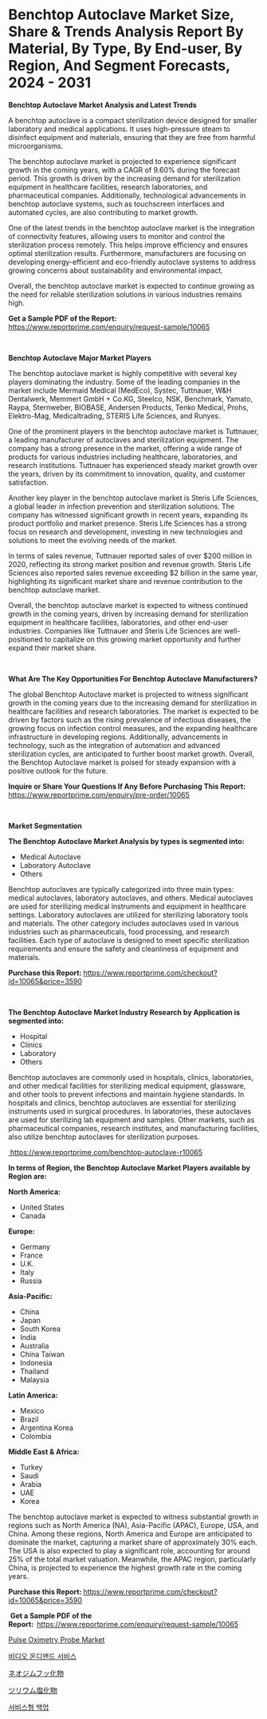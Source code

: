 <p><h1>Benchtop Autoclave Market Size, Share & Trends Analysis Report By Material, By Type, By End-user, By Region, And Segment Forecasts, 2024 - 2031</h1></p><p><strong>Benchtop Autoclave Market Analysis and Latest Trends</strong></p>
<p><p>A benchtop autoclave is a compact sterilization device designed for smaller laboratory and medical applications. It uses high-pressure steam to disinfect equipment and materials, ensuring that they are free from harmful microorganisms.</p><p>The benchtop autoclave market is projected to experience significant growth in the coming years, with a CAGR of 9.60% during the forecast period. This growth is driven by the increasing demand for sterilization equipment in healthcare facilities, research laboratories, and pharmaceutical companies. Additionally, technological advancements in benchtop autoclave systems, such as touchscreen interfaces and automated cycles, are also contributing to market growth.</p><p>One of the latest trends in the benchtop autoclave market is the integration of connectivity features, allowing users to monitor and control the sterilization process remotely. This helps improve efficiency and ensures optimal sterilization results. Furthermore, manufacturers are focusing on developing energy-efficient and eco-friendly autoclave systems to address growing concerns about sustainability and environmental impact.</p><p>Overall, the benchtop autoclave market is expected to continue growing as the need for reliable sterilization solutions in various industries remains high.</p></p>
<p><strong>Get a Sample PDF of the Report:&nbsp;</strong> <a href="https://www.reportprime.com/enquiry/request-sample/10065">https://www.reportprime.com/enquiry/request-sample/10065</a></p>
<p>&nbsp;</p>
<p><strong>Benchtop Autoclave Major Market Players</strong></p>
<p><p>The benchtop autoclave market is highly competitive with several key players dominating the industry. Some of the leading companies in the market include Mermaid Medical (MedEco), Systec, Tuttnauer, W&H Dentalwerk, Memmert GmbH + Co.KG, Steelco, NSK, Benchmark, Yamato, Raypa, Sternweber, BIOBASE, Andersen Products, Tenko Medical, Prohs, Elektro-Mag, Medicaltrading, STERIS Life Sciences, and Runyes.</p><p>One of the prominent players in the benchtop autoclave market is Tuttnauer, a leading manufacturer of autoclaves and sterilization equipment. The company has a strong presence in the market, offering a wide range of products for various industries including healthcare, laboratories, and research institutions. Tuttnauer has experienced steady market growth over the years, driven by its commitment to innovation, quality, and customer satisfaction.</p><p>Another key player in the benchtop autoclave market is Steris Life Sciences, a global leader in infection prevention and sterilization solutions. The company has witnessed significant growth in recent years, expanding its product portfolio and market presence. Steris Life Sciences has a strong focus on research and development, investing in new technologies and solutions to meet the evolving needs of the market.</p><p>In terms of sales revenue, Tuttnauer reported sales of over $200 million in 2020, reflecting its strong market position and revenue growth. Steris Life Sciences also reported sales revenue exceeding $2 billion in the same year, highlighting its significant market share and revenue contribution to the benchtop autoclave market.</p><p>Overall, the benchtop autoclave market is expected to witness continued growth in the coming years, driven by increasing demand for sterilization equipment in healthcare facilities, laboratories, and other end-user industries. Companies like Tuttnauer and Steris Life Sciences are well-positioned to capitalize on this growing market opportunity and further expand their market share.</p></p>
<p>&nbsp;</p>
<p><strong>What Are The Key Opportunities For Benchtop Autoclave Manufacturers?</strong></p>
<p><p>The global Benchtop Autoclave market is projected to witness significant growth in the coming years due to the increasing demand for sterilization in healthcare facilities and research laboratories. The market is expected to be driven by factors such as the rising prevalence of infectious diseases, the growing focus on infection control measures, and the expanding healthcare infrastructure in developing regions. Additionally, advancements in technology, such as the integration of automation and advanced sterilization cycles, are anticipated to further boost market growth. Overall, the Benchtop Autoclave market is poised for steady expansion with a positive outlook for the future.</p></p>
<p><strong>Inquire or Share Your Questions If Any Before Purchasing This Report:</strong> <a href="https://www.reportprime.com/enquiry/pre-order/10065">https://www.reportprime.com/enquiry/pre-order/10065</a></p>
<p>&nbsp;</p>
<p><strong>Market Segmentation</strong></p>
<p><strong>The Benchtop Autoclave Market Analysis by types is segmented into:</strong></p>
<p><ul><li>Medical Autoclave</li><li>Laboratory Autoclave</li><li>Others</li></ul></p>
<p><p>Benchtop autoclaves are typically categorized into three main types: medical autoclaves, laboratory autoclaves, and others. Medical autoclaves are used for sterilizing medical instruments and equipment in healthcare settings. Laboratory autoclaves are utilized for sterilizing laboratory tools and materials. The other category includes autoclaves used in various industries such as pharmaceuticals, food processing, and research facilities. Each type of autoclave is designed to meet specific sterilization requirements and ensure the safety and cleanliness of equipment and materials.</p></p>
<p><strong>Purchase this Report:&nbsp;</strong><a href="https://www.reportprime.com/checkout?id=10065&price=3590">https://www.reportprime.com/checkout?id=10065&price=3590</a></p>
<p>&nbsp;</p>
<p><strong>The Benchtop Autoclave Market Industry Research by Application is segmented into:</strong></p>
<p><ul><li>Hospital</li><li>Clinics</li><li>Laboratory</li><li>Others</li></ul></p>
<p><p>Benchtop autoclaves are commonly used in hospitals, clinics, laboratories, and other medical facilities for sterilizing medical equipment, glassware, and other tools to prevent infections and maintain hygiene standards. In hospitals and clinics, benchtop autoclaves are essential for sterilizing instruments used in surgical procedures. In laboratories, these autoclaves are used for sterilizing lab equipment and samples. Other markets, such as pharmaceutical companies, research institutes, and manufacturing facilities, also utilize benchtop autoclaves for sterilization purposes.</p></p>
<p><a href="https://www.reportprime.com/benchtop-autoclave-r10065">&nbsp;https://www.reportprime.com/benchtop-autoclave-r10065</a></p>
<p><strong>In terms of Region, the Benchtop Autoclave Market Players available by Region are:</strong></p>
<p>
    <p> <strong> North America: </strong>
        <ul>
            <li>United States</li>
            <li>Canada</li>
        </ul>
        </p> 
    <p> <strong> Europe: </strong>
        <ul>
            <li>Germany</li>
            <li>France</li>
            <li>U.K.</li>
            <li>Italy</li>
            <li>Russia</li>
        </ul>
        </p> 
    <p> <strong> Asia-Pacific: </strong>
        <ul>
            <li>China</li>
            <li>Japan</li>
            <li>South Korea</li>
            <li>India</li>
            <li>Australia</li>
            <li>China Taiwan</li>
            <li>Indonesia</li>
            <li>Thailand</li>
            <li>Malaysia</li>
        </ul>
        </p> 
    <p> <strong> Latin America: </strong>
        <ul>
            <li>Mexico</li>
            <li>Brazil</li>
            <li>Argentina Korea</li>
            <li>Colombia</li>
        </ul>
        </p> 
    <p> <strong> Middle East & Africa: </strong>
        <ul>
            <li>Turkey</li>
            <li>Saudi</li>
            <li>Arabia</li>
            <li>UAE</li>
            <li>Korea</li>
        </ul>
    </p>
    </p>
<p><p>The benchtop autoclave market is expected to witness substantial growth in regions such as North America (NA), Asia-Pacific (APAC), Europe, USA, and China. Among these regions, North America and Europe are anticipated to dominate the market, capturing a market share of approximately 30% each. The USA is also expected to play a significant role, accounting for around 25% of the total market valuation. Meanwhile, the APAC region, particularly China, is projected to experience the highest growth rate in the coming years.</p></p>
<p><strong>Purchase this Report: </strong><a href="https://www.reportprime.com/checkout?id=10065&price=3590">https://www.reportprime.com/checkout?id=10065&price=3590</a></p>
<p>&nbsp;<strong>Get a Sample PDF of the Report:&nbsp;&nbsp;</strong><a href="https://www.reportprime.com/enquiry/request-sample/10065">https://www.reportprime.com/enquiry/request-sample/10065</a></p>
<p><strong></strong></p>
<p><p><a href="https://github.com/peachesmcdowel1/Market-Research-Report-List-2/blob/main/pulse-oximetry-probe-market.md">Pulse Oximetry Probe Market</a></p><p><a href="https://medium.com/@lottierunte44/%EB%8F%99%EC%98%81%EC%83%81-%EC%98%A8-%EB%94%94%EB%A7%A8%EB%93%9C-%EC%84%9C%EB%B9%84%EC%8A%A4-%EC%8B%9C%EC%9E%A5-%EC%A0%84%EB%A7%9D-%EC%82%B0%EC%97%85-%EA%B0%9C%EC%9A%94-%EB%B0%8F-%EC%98%88%EC%B8%A1-2024%EB%85%84%EB%B6%80%ED%84%B0-2031%EB%85%84-7e45f3111c79">비디오 온디맨드 서비스</a></p><p><a href="https://medium.com/@sebastianhodges1/%E3%83%8D%E3%82%AA%E3%82%B8%E3%83%A0%E3%83%95%E3%83%AB%E3%82%AA%E3%83%AA%E3%83%89%E3%81%AE%E5%B8%82%E5%A0%B4%E8%A6%8F%E6%A8%A1%E3%81%AF-%E4%B8%96%E7%95%8C%E3%81%AE%E7%94%A3%E6%A5%AD%E3%81%A7%E6%9C%80%E9%81%A9%E3%81%AA%E3%83%9E%E3%83%BC%E3%82%B1%E3%83%86%E3%82%A3%E3%83%B3%E3%82%B0%E3%83%81%E3%83%A3%E3%83%8D%E3%83%AB%E3%82%92%E6%98%8E%E3%82%89%E3%81%8B%E3%81%AB%E3%81%97%E3%81%BE%E3%81%99-fa62a501d8c0">ネオジムフッ化物</a></p><p><a href="https://medium.com/@johneahan44556754/%E3%83%81%E3%83%A5%E3%83%AA%E3%82%A6%E3%83%A0%E5%A1%A9%E5%8C%96%E7%89%A9%E5%B8%82%E5%A0%B4%E5%88%86%E6%9E%90-%E3%81%9D%E3%81%AEcagr-%E5%B8%82%E5%A0%B4%E3%82%BB%E3%82%B0%E3%83%A1%E3%83%B3%E3%83%86%E3%83%BC%E3%82%B7%E3%83%A7%E3%83%B3%E3%81%8A%E3%82%88%E3%81%B3%E3%82%B0%E3%83%AD%E3%83%BC%E3%83%90%E3%83%AB%E7%94%A3%E6%A5%AD%E6%A6%82%E8%A6%81-3a332b621f8b">ツリウム塩化物</a></p><p><a href="https://medium.com/@bruceabernathy2022/%EB%B0%B1%EC%97%85-%EC%84%9C%EB%B9%84%EC%8A%A4-%EC%8B%9C%EC%9E%A5-%EA%B2%BD%EC%9F%81-%EB%B6%84%EC%84%9D-%EC%8B%9C%EC%9E%A5-%EB%8F%99%ED%96%A5-%EB%B0%8F-2031%EB%85%84%EA%B9%8C%EC%A7%80%EC%9D%98-%EC%98%88%EC%B8%A1-ab4366c532bc">서비스형 백업</a></p></p>